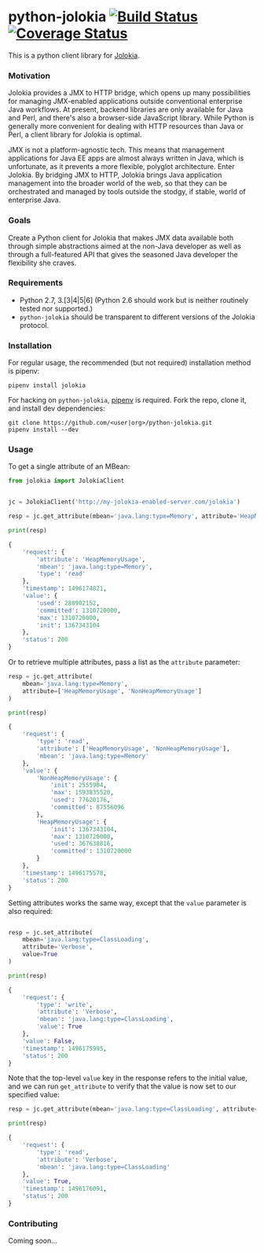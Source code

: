 # python-jolokia [![Build Status](https://travis-ci.org/wbrefvem/python-jolokia.svg?branch=master)](https://travis-ci.org/wbrefvem/python-jolokia)  [![Coverage Status](https://coveralls.io/repos/github/wbrefvem/python-jolokia/badge.svg?branch=master)](https://coveralls.io/github/wbrefvem/python-jolokia?branch=master)
This is a python client library for [Jolokia](https://jolokia.org/).

### Motivation
Jolokia provides a JMX to HTTP bridge, which opens up many possibilities for managing JMX-enabled applications outside conventional enterprise Java workflows. At present, backend libraries are only available for Java and Perl, and there's also a browser-side JavaScript library. While Python is generally more convenient for dealing with HTTP resources than Java or Perl, a client library for Jolokia is optimal.

JMX is not a platform-agnostic tech. This means that management applications for Java EE apps are almost always written in Java, which is unfortunate, as it prevents a more flexible, polyglot architecture. Enter Jolokia. By bridging JMX to HTTP, Jolokia brings Java application management into the broader world of the web, so that they can be orchestrated and managed by tools outside the stodgy, if stable, world of enterprise Java.

### Goals
Create a Python client for Jolokia that makes JMX data available both through simple abstractions aimed at the non-Java developer as well as through a full-featured API that gives the seasoned Java developer the flexibility she craves.

### Requirements

* Python 2.7, 3.[3|4|5|6] (Python 2.6 should work but is neither routinely tested nor supported.)
* `python-jolokia` should be transparent to different versions of the Jolokia protocol.

### Installation
For regular usage, the recommended (but not required) installation method is pipenv:

```
pipenv install jolokia
```

For hacking on `python-jolokia`, [pipenv](https://docs.pipenv.org/) is required. Fork the repo, clone it, and install dev dependencies:

```
git clone https://github.com/<user|org>/python-jolokia.git
pipenv install --dev
```

### Usage

To get a single attribute of an MBean:

```python
from jolokia import JolokiaClient


jc = JolokiaClient('http://my-jolokia-enabled-server.com/jolokia')

resp = jc.get_attribute(mbean='java.lang:type=Memory', attribute='HeapMemoryUsage')

print(resp)

{
    'request': {
        'attribute': 'HeapMemoryUsage', 
        'mbean': 'java.lang:type=Memory', 
        'type': 'read'
    }, 
    'timestamp': 1496174821, 
    'value': {
        'used': 288902152, 
        'committed': 1310720000, 
        'max': 1310720000, 
        'init': 1367343104
    }, 
    'status': 200
}

```

Or to retrieve multiple attributes, pass a list as the ```attribute``` parameter:

```python
resp = jc.get_attribute(
    mbean='java.lang:type=Memory', 
    attribute=['HeapMemoryUsage', 'NonHeapMemoryUsage']
)

print(resp)

{
    'request': {
        'type': 'read', 
        'attribute': ['HeapMemoryUsage', 'NonHeapMemoryUsage'], 
        'mbean': 'java.lang:type=Memory'
    }, 
    'value': {
        'NonHeapMemoryUsage': {
            'init': 2555904, 
            'max': 1593835520, 
            'used': 77620176, 
            'committed': 87556096
        }, 
        'HeapMemoryUsage': {
            'init': 1367343104, 
            'max': 1310720000, 
            'used': 367638816, 
            'committed': 1310720000
        }
    }, 
    'timestamp': 1496175578, 
    'status': 200
}
```

Setting attributes works the same way, except that the ```value``` parameter is also required:

```python

resp = jc.set_attribute(
    mbean='java.lang:type=ClassLoading',
    attribute='Verbose',
    value=True
)

print(resp)

{
    'request': {
        'type': 'write', 
        'attribute': 'Verbose', 
        'mbean': 'java.lang:type=ClassLoading', 
        'value': True
    }, 
    'value': False, 
    'timestamp': 1496175995, 
    'status': 200
}

```

Note that the top-level ```value``` key in the response refers to the initial value, and we can run ```get_attribute``` to verify that the value is now set to our specified value:

```python
resp = jc.get_attribute(mbean='java.lang:type=ClassLoading', attribute='Verbose')

print(resp)

{
    'request': {
        'type': 'read', 
        'attribute': 'Verbose', 
        'mbean': 'java.lang:type=ClassLoading'
    }, 
    'value': True, 
    'timestamp': 1496176091, 
    'status': 200
}
``` 

### Contributing
Coming soon...